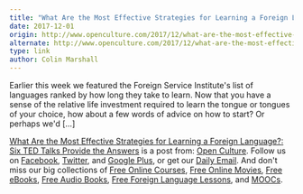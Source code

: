 ```yaml
---
title: "What Are the Most Effective Strategies for Learning a Foreign Language?: Six TED Talks Provide the Answers"
date: 2017-12-01
origin: http://www.openculture.com/2017/12/what-are-the-most-effective-strategies-for-learning-a-foreign-language-six-ted-talks-provide-the-answers.html
alternate: http://www.openculture.com/2017/12/what-are-the-most-effective-strategies-for-learning-a-foreign-language-six-ted-talks-provide-the-answers.html
type: link
author: Colin Marshall
---
```


Earlier this week we featured the Foreign Service Institute's list of languages ranked by how long they take to learn. Now that you have a sense of the relative life investment required to learn the tongue or tongues of your choice, how about a few words of advice on how to start? Or perhaps we'd […]

[What Are the Most Effective Strategies for Learning a Foreign Language?: Six TED Talks Provide the Answers](http://www.openculture.com/2017/12/what-are-the-most-effective-strategies-for-learning-a-foreign-language-six-ted-talks-provide-the-answers.html) is a post from: [Open Culture](http://www.openculture.com). Follow us on [Facebook](https://www.facebook.com/openculture), [Twitter](https://twitter.com/#!/openculture), and [Google Plus](https://plus.google.com/108579751001953501160/posts), or get our [Daily Email](http://www.openculture.com/dailyemail). And don't miss our big collections of [Free Online Courses](http://www.openculture.com/freeonlinecourses), [Free Online Movies](http://www.openculture.com/freemoviesonline), [Free eBooks](http://www.openculture.com/free_ebooks),&nbsp;[Free Audio Books](http://www.openculture.com/freeaudiobooks), [Free Foreign Language Lessons](http://www.openculture.com/freelanguagelessons), and [MOOCs](http://www.openculture.com/free_certificate_courses).

